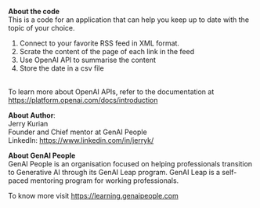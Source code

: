 <b>About the code</b><br>
This is a code for an application that can help you keep up to date with the topic of your choice.

1. Connect to your favorite RSS feed in XML format.
2. Scrate the content of the page of each link in the feed
3. Use OpenAI API to summarise the content
3. Store the date in a csv file

<br>To learn more about OpenAI APIs, refer to the documentation at https://platform.openai.com/docs/introduction <br>

<b>About Author</b>:<br> Jerry Kurian<br> 
Founder and Chief mentor at GenAI People<br>
LinkedIn: https://www.linkedin.com/in/jerryk/

<b>About GenAI People</b><br>
GenAI People is an organisation focused on helping professionals transition to Generative AI through its GenAI Leap program.
GenAI Leap is a self-paced mentoring program for working professionals.

To know more visit https://learning.genaipeople.com